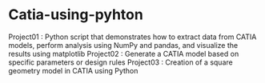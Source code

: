 # Catia-using-pyhton

Project01 : Python script that demonstrates how to extract data from CATIA models, perform analysis using NumPy and pandas, and visualize the results using matplotlib
Project02 : Generate a CATIA model based on specific parameters or design rules
Project03 : Creation of a square geometry model in CATIA using Python
